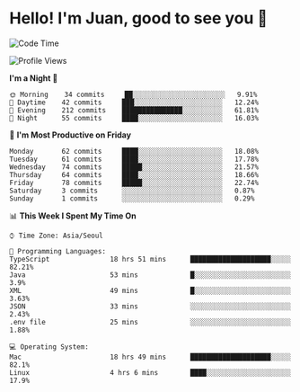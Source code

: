# Hello! I'm Juan, good to see you 👋

<!--
**Y-k-Y/Y-k-Y** is a ✨ _special_ ✨ repository because its `README.md` (this file) appears on your GitHub profile.

Here are some ideas to get you started:

- 🔭 I’m currently working on ...
- 🌱 I’m currently learning ...
- 👯 I’m looking to collaborate on ...
- 🤔 I’m looking for help with ...
- 💬 Ask me about ...
- 📫 How to reach me: ...
- 😄 Pronouns: ...
- ⚡ Fun fact: ...
-->
<!--
![Profile views](https://gpvc.arturio.dev/Y-k-Y)

[![Omid Nikrah StackOverflow](https://github-readme-stackoverflow.vercel.app/?userID=9517076)](https://stackoverflow.com/users/9517076/i-have-10-fingers)
-->

<!--START_SECTION:waka-->
![Code Time](http://img.shields.io/badge/Code%20Time-394%20hrs%2018%20mins-blue)

![Profile Views](http://img.shields.io/badge/Profile%20Views-0-blue)

**I'm a Night 🦉** 

```text
🌞 Morning    34 commits     ██░░░░░░░░░░░░░░░░░░░░░░░   9.91% 
🌆 Daytime    42 commits     ███░░░░░░░░░░░░░░░░░░░░░░   12.24% 
🌃 Evening    212 commits    ███████████████░░░░░░░░░░   61.81% 
🌙 Night      55 commits     ████░░░░░░░░░░░░░░░░░░░░░   16.03%

```
📅 **I'm Most Productive on Friday** 

```text
Monday       62 commits     ████░░░░░░░░░░░░░░░░░░░░░   18.08% 
Tuesday      61 commits     ████░░░░░░░░░░░░░░░░░░░░░   17.78% 
Wednesday    74 commits     █████░░░░░░░░░░░░░░░░░░░░   21.57% 
Thursday     64 commits     ████░░░░░░░░░░░░░░░░░░░░░   18.66% 
Friday       78 commits     █████░░░░░░░░░░░░░░░░░░░░   22.74% 
Saturday     3 commits      ░░░░░░░░░░░░░░░░░░░░░░░░░   0.87% 
Sunday       1 commits      ░░░░░░░░░░░░░░░░░░░░░░░░░   0.29%

```


📊 **This Week I Spent My Time On** 

```text
⌚︎ Time Zone: Asia/Seoul

💬 Programming Languages: 
TypeScript               18 hrs 51 mins      ████████████████████░░░░░   82.21% 
Java                     53 mins             █░░░░░░░░░░░░░░░░░░░░░░░░   3.9% 
XML                      49 mins             █░░░░░░░░░░░░░░░░░░░░░░░░   3.63% 
JSON                     33 mins             ░░░░░░░░░░░░░░░░░░░░░░░░░   2.43% 
.env file                25 mins             ░░░░░░░░░░░░░░░░░░░░░░░░░   1.88%

💻 Operating System: 
Mac                      18 hrs 49 mins      ████████████████████░░░░░   82.1% 
Linux                    4 hrs 6 mins        ████░░░░░░░░░░░░░░░░░░░░░   17.9%

```


<!--END_SECTION:waka-->
